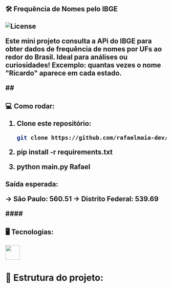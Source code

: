 <h2 align="left">🛠️ Frequência de Nomes pelo IBGE

![License](https://img.shields.io/badge/license-MIT-green.svg)


<p align="left">Este mini projeto consulta a APi do IBGE para obter dados de frequência de nomes por UFs ao redor do Brasil. Ideal para análises ou curiosidades!
Excemplo: quantas vezes o nome "Ricardo" aparece em cada estado.

##<h2 align="left"> 💻 Como rodar:

1. Clone este repositório:
   ```bash
   git clone https://github.com/rafaelmaia-dev/projeto-ibge


2. pip install -r requirements.txt


3. python main.py Rafael

<h2 align="left">Saída esperada:

-> São Paulo: 560.51
-> Distrito Federal: 539.69


####<h2 align="left"> 🖥️ Tecnologias:
<p>
  <img src="https://cdn.jsdelivr.net/gh/devicons/devicon/icons/python/python-original.svg" width="45" />


<h1 align="left">📂 Estrutura do projeto:





